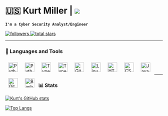 # 🇺🇸 Kurt Miller | ![](https://komarev.com/ghpvc/?username=artichokeX&color=blue&)

**`I'm a Cyber Security Analyst/Engineer`**

<p align="left">
    <a href="https://github.com/artichokeX?tab=followers">
         <img alt="followers" title="Follow me on Github" src="https://custom-icon-badges.demolab.com/github/followers/artichokeX?color=236ad3&labelColor=1155ba&style=for-the-badge&logo=person-add&label=Follow&logoColor=white"/>
    </a>
    <a href="https://github.com/artichokeX?tab=repositories&sort=stargazers">
         <img alt="total stars" title="Total stars on GitHub" src="https://custom-icon-badges.demolab.com/github/stars/artichokeX?color=55960c&style=for-the-badge&labelColor=488207&logo=star"/>
    </a>
</p>

---

### 🧰 Languages and Tools

<img align="left" alt="Python" width="30px" style="padding:10px;" src="https://cdn.jsdelivr.net/gh/devicons/devicon/icons/python/python-plain.svg" />
<img align="left" alt="Python" width="30px" style="padding:10px;" src="https://cdn.jsdelivr.net/gh/devicons/devicon/icons/windows8/windows8-original.svg" />
<img align="left" alt="TypeScript" width="30px" style="padding:10px;" src="https://cdn.jsdelivr.net/gh/devicons/devicon/icons/vim/vim-original.svg" />
<img align="left" alt="TypeScript" width="30px" style="padding:10px;" src="https://cdn.jsdelivr.net/gh/devicons/devicon/icons/azure/azure-original-wordmark.svg" />
<img align="left" alt="Git" width="30px" style="padding:10px;" src="https://cdn.jsdelivr.net/gh/devicons/devicon/icons/git/git-original.svg" />
<img align="left" alt="Linux" width="30px" style="padding:10px;" src="https://cdn.jsdelivr.net/gh/devicons/devicon/icons/linux/linux-original.svg" />
<img align="left" alt="HTML" width="30px" style="padding:10px;" src="https://cdn.jsdelivr.net/gh/devicons/devicon/icons/html5/html5-plain.svg" />
<img align="left" alt="CSS" width="30px" style="padding:10px;" src="https://cdn.jsdelivr.net/gh/devicons/devicon/icons/css3/css3-plain.svg" />
<img align="left" alt="JavaScript" width="30px" style="padding:10px;" src="https://cdn.jsdelivr.net/gh/devicons/devicon/icons/javascript/javascript-plain.svg" />
<img align="left" alt="GitHub" width="30px" style="padding:10px;" src="https://cdn.jsdelivr.net/gh/devicons/devicon/icons/github/github-original.svg" />
<img align="left" alt="Bash" width="30px" style="padding:10px;" src="https://cdn.jsdelivr.net/gh/devicons/devicon/icons/bash/bash-original.svg" />
<br />
<br />

---
### 📊 Stats

[![Kurt's GitHub stats](https://github-readme-stats.vercel.app/api?username=artichokeX&show_icons=true&theme=onedark&count_private=true&hide_border=true)](https://github.com/artichokeX)

[![Top Langs](https://github-readme-stats.vercel.app/api/top-langs/?username=artichokeX&layout=compact&theme=onedark&count_private=true&hide_border=true)](https://github.com/artichokeX)
